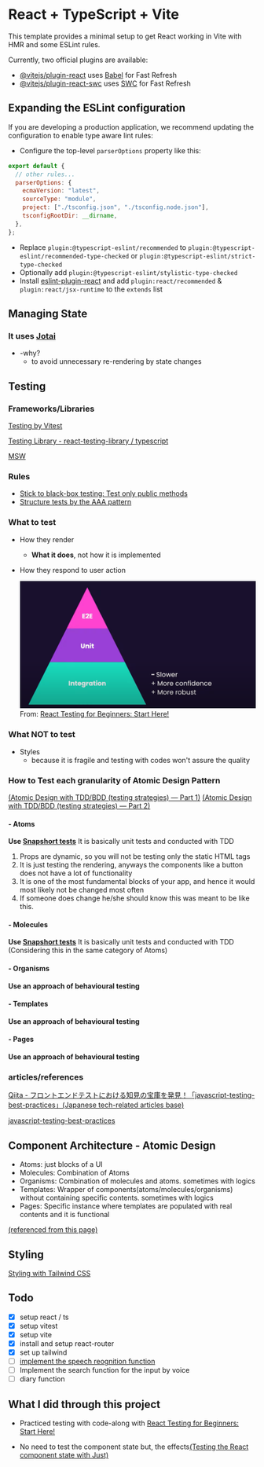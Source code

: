 # React + TypeScript + Vite

This template provides a minimal setup to get React working in Vite with HMR and some ESLint rules.

Currently, two official plugins are available:

- [@vitejs/plugin-react](https://github.com/vitejs/vite-plugin-react/blob/main/packages/plugin-react/README.md) uses [Babel](https://babeljs.io/) for Fast Refresh
- [@vitejs/plugin-react-swc](https://github.com/vitejs/vite-plugin-react-swc) uses [SWC](https://swc.rs/) for Fast Refresh

## Expanding the ESLint configuration

If you are developing a production application, we recommend updating the configuration to enable type aware lint rules:

- Configure the top-level `parserOptions` property like this:

```js
export default {
  // other rules...
  parserOptions: {
    ecmaVersion: "latest",
    sourceType: "module",
    project: ["./tsconfig.json", "./tsconfig.node.json"],
    tsconfigRootDir: __dirname,
  },
};
```

- Replace `plugin:@typescript-eslint/recommended` to `plugin:@typescript-eslint/recommended-type-checked` or `plugin:@typescript-eslint/strict-type-checked`
- Optionally add `plugin:@typescript-eslint/stylistic-type-checked`
- Install [eslint-plugin-react](https://github.com/jsx-eslint/eslint-plugin-react) and add `plugin:react/recommended` & `plugin:react/jsx-runtime` to the `extends` list

## Managing State

### It uses [Jotai](https://jotai.org/docs/basics/comparison)

- -why?
  - to avoid unnecessary re-rendering by state changes

## Testing

### Frameworks/Libraries

[Testing by Vitest](https://vitest.dev/)

[Testing Library - react-testing-library / typescript](https://testing-library.com/docs/react-testing-library/intro/)

[MSW](https://mswjs.io/docs/getting-started)

### Rules

- [Stick to black-box testing: Test only public methods](https://github.com/goldbergyoni/javascript-testing-best-practices?tab=readme-ov-file#-50-best-practices-super-comprehensive-and-exhaustive)
- [Structure tests by the AAA pattern](https://github.com/goldbergyoni/javascript-testing-best-practices?tab=readme-ov-file#-%EF%B8%8F-12-structure-tests-by-the-aaa-pattern)

### What to test

- How they render
  - **What it does**, not how it is implemented
- How they respond to user action

  ![alt text](./assets/testing_piramid.png)
  From: [React Testing for Beginners: Start Here!](https://www.youtube.com/watch?v=8Xwq35cPwYg&t=1934s)

### What NOT to test

- Styles
  - because it is fragile and testing with codes won't assure the quality

### How to Test each granularity of Atomic Design Pattern

[(Atomic Design with TDD/BDD (testing strategies) — Part 1)](https://medium.com/@arshdeepsinghmakker/atoms-molecules-tdd-eda4dc3f7238)
[(Atomic Design with TDD/BDD (testing strategies) — Part 2)](https://medium.com/@arshdeepsinghmakker/atoms-molecules-sections-tdd-ee7b47a56c2c)

#### - Atoms

**Use [Snapshort tests](https://jestjs.io/docs/snapshot-testing)**
It is basically unit tests and conducted with TDD

1. Props are dynamic, so you will not be testing only the static HTML tags
2. It is just testing the rendering, anyways the components like a button does not have a lot of functionality
3. It is one of the most fundamental blocks of your app, and hence it would most likely not be changed most often
4. If someone does change he/she should know this was meant to be like this.

#### - Molecules

**Use [Snapshort tests](https://jestjs.io/docs/snapshot-testing)**
It is basically unit tests and conducted with TDD
(Considering this in the same category of Atoms)

#### - Organisms

**Use an approach of behavioural testing**

#### - Templates

**Use an approach of behavioural testing**

#### - Pages

**Use an approach of behavioural testing**

### articles/references

[Qiita - フロントエンドテストにおける知見の宝庫を発見！「javascript-testing-best-practices」(Japanese tech-related articles base)](https://qiita.com/taisei-13046/items/662a289dc7328fb64836)

[javascript-testing-best-practices](https://github.com/goldbergyoni/javascript-testing-best-practices)

## Component Architecture - Atomic Design

- Atoms: just blocks of a UI
- Molecules: Combination of Atoms
- Organisms: Combination of molecules and atoms. sometimes with logics
- Templates: Wrapper of components(atoms/molecules/organisms) without containing specific contents. sometimes with logics
- Pages: Specific instance where templates are populated with real contents and it is functional

[(referenced from this page)](https://www.linkedin.com/pulse/atomic-design-react-components-kartik-budhraja/)

## Styling

[Styling with Tailwind CSS](https://tailwindcss.com/docs/guides/vite)

## Todo

- [x] setup react / ts
- [x] setup vitest
- [x] setup vite
- [x] install and setup react-router
- [x] set up tailwind
- [ ] [implement the speech reognition function](https://qiita.com/hmmrjn/items/4b77a86030ed0071f548)
- [ ] Implement the search function for the input by voice
- [ ] diary function

## What I did through this project

- Practiced testing with code-along with [React Testing for Beginners: Start Here!
  ](https://www.youtube.com/watch?v=8Xwq35cPwYg&t=1934s)

- No need to test the component state but, the effects[(Testing the React component state with Just)](https://medium.com/developer-rants/testing-the-react-component-state-with-jest-b0a072f70f44)
